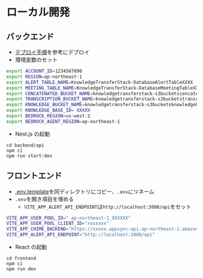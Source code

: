 # ローカル開発

## バックエンド

- [デプロイ手順](./deploy.md)を参考にデプロイ
- 環境変数のセット

```sh
export ACCOUNT_ID=1234567890
export REGION=ap-northeast-1
export ALERT_TABLE_NAME=KnowledgeTransferStack-DatabaseAlertTableXXXX
export MEETING_TABLE_NAME=KnowledgeTransferStack-DatabaseMeetingTableXXXX
export CONCATENATED_BUCKET_NAME=knowledgetransferstack-s3bucketsconcatenatedbucket-xxxx
export TRANSCRIPTION_BUCKET_NAME=knowledgetransferstack-s3bucketstranscriptionbucke-xxxx
export KNOWLEDGE_BUCKET_NAME=knowledgetransferstack-s3bucketsknowledgebucketxxx
export KNOWLEDGE_BASE_ID= XXXXX
export BEDROCK_REGION=us-west-2
export BEDROCK_AGENT_REGION=ap-northeast-1
```

- Nest.js の起動

```
cd backend/api
npm ci
npm run start:dev
```

## フロントエンド

- [.env.template](../frontend/src/.env.template)を同ディレクトリにコピー、`.env`にリネーム
- `.env`を開き項目を埋める
  - `VITE_APP_ALERT_API_ENDPOINT`は`http://localhost:3000/api`をセット

```sh
VITE_APP_USER_POOL_ID="	ap-northeast-1_XXXXXX"
VITE_APP_USER_POOL_CLIENT_ID="xxxxxxx"
VITE_APP_CHIME_BACKEND="https://xxxxx.appsync-api.ap-northeast-1.amazonaws.com/graphql"
VITE_APP_ALERT_API_ENDPOINT="http://localhost:3000/api"
```

- React の起動

```
cd frontend
npm ci
npm run dev
```
